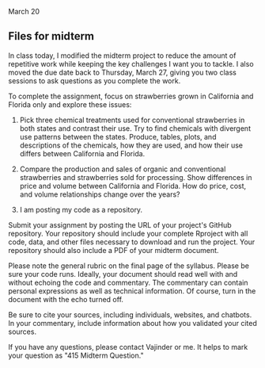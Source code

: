 March 20

## Files for midterm

In class today, I modified the midterm project to reduce the amount of repetitive work while keeping the key challenges I want you to tackle. I also moved the due date back to Thursday, March 27, giving you two class sessions to ask questions as you complete the work.

To complete the assignment, focus on strawberries grown in California and Florida only and explore these issues:

1.  Pick three chemical treatments used for conventional strawberries in both states and contrast their use. Try to find chemicals with divergent use patterns between the states. Produce, tables, plots, and descriptions of the chemicals, how they are used, and how their use differs between California and Florida.

2.  Compare the production and sales of organic and conventional strawberries and strawberries sold for processing. Show differences in price and volume between California and Florida. How do price, cost, and volume relationships change over the years?

3.  I am posting my code as a repository.

Submit your assignment by posting the URL of your project's GitHub repository. Your repository should include your complete Rproject with all code, data, and other files necessary to download and run the project. Your repository should also include a PDF of your midterm document.

Please note the general rubric on the final page of the syllabus. Please be sure your code runs. Ideally, your document should read well with and without echoing the code and commentary. The commentary can contain personal expressions as well as technical information. Of course, turn in the document with the echo turned off.

Be sure to cite your sources, including individuals, websites, and chatbots. In your commentary, include information about how you validated your cited sources.

If you have any questions, please contact Vajinder or me. It helps to mark your question as "415 Midterm Question."
